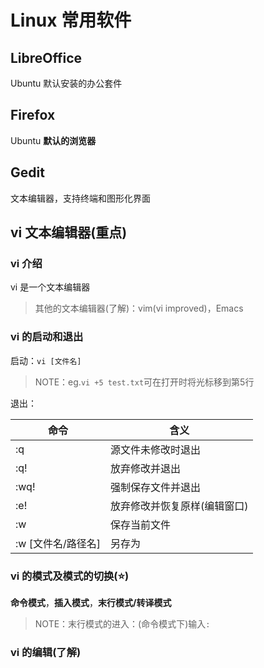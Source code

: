 # Linux 常用软件

## LibreOffice

Ubuntu 默认安装的办公套件

## Firefox

Ubuntu **默认的浏览器**

## Gedit

文本编辑器，支持终端和图形化界面

## vi 文本编辑器(重点)

### vi 介绍

vi 是一个文本编辑器

> 其他的文本编辑器(了解)：vim(vi improved)，Emacs

### vi 的启动和退出

启动：`vi [文件名]`

> NOTE：eg.`vi +5 test.txt`可在打开时将光标移到第5行

退出：

| 命令           | 含义              |
| ------------ | --------------- |
| :q           | 源文件未修改时退出       |
| :q!          | 放弃修改并退出         |
| :wq!         | 强制保存文件并退出       |
| :e!          | 放弃修改并恢复原样(编辑窗口) |
| :w           | 保存当前文件          |
| :w [文件名/路径名] | 另存为             |

### vi 的模式及模式的切换(⭐)

**命令模式**，**插入模式**，**末行模式/转译模式**

> NOTE：末行模式的进入：(命令模式下)输入`:`

### vi 的编辑(了解)

### 
